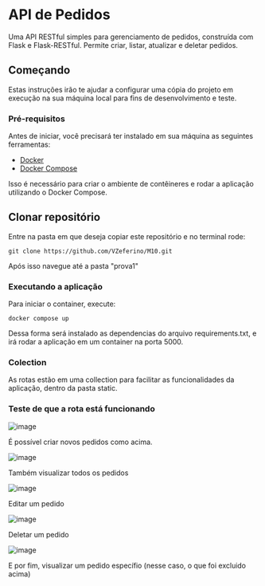 # API de Pedidos

Uma API RESTful simples para gerenciamento de pedidos, construída com Flask e Flask-RESTful. Permite criar, listar, atualizar e deletar pedidos.

## Começando

Estas instruções irão te ajudar a configurar uma cópia do projeto em execução na sua máquina local para fins de desenvolvimento e teste.

### Pré-requisitos

Antes de iniciar, você precisará ter instalado em sua máquina as seguintes ferramentas:
- [Docker](https://www.docker.com/get-started)
- [Docker Compose](https://docs.docker.com/compose/install/)

Isso é necessário para criar o ambiente de contêineres e rodar a aplicação utilizando o Docker Compose.

## Clonar repositório

Entre na pasta em que deseja copiar este repositório e no terminal rode:

```
git clone https://github.com/VZeferino/M10.git
```

Após isso navegue até a pasta "prova1"

### Executando a aplicação

Para iniciar o container, execute:

```
docker compose up 
```

Dessa forma será instalado as dependencias do arquivo requirements.txt, e irá rodar a aplicação em um container na porta 5000.

### Colection
As rotas estão em uma collection para facilitar as funcionalidades da aplicação, dentro da pasta static.

### Teste de que a rota está funcionando
![image](https://github.com/VZeferino/M10/assets/99190423/6257d8ce-8eb8-4221-a6ab-86f334766197)

É possível criar novos pedidos como acima.

![image](https://github.com/VZeferino/M10/assets/99190423/10fe6488-5073-4900-8c78-908127a8f634)

Também visualizar todos os pedidos

![image](https://github.com/VZeferino/M10/assets/99190423/b3f3a0a4-ff5e-422e-8e36-39a68c47039f)

Editar um pedido

![image](https://github.com/VZeferino/M10/assets/99190423/b7e7eda3-6fa8-4822-9b57-df858a72e79e)

Deletar um pedido

![image](https://github.com/VZeferino/M10/assets/99190423/d34f8367-3ff3-45fd-927c-3280f5a2066c)

E por fim, visualizar um pedido específio (nesse caso, o que foi excluido acima)


